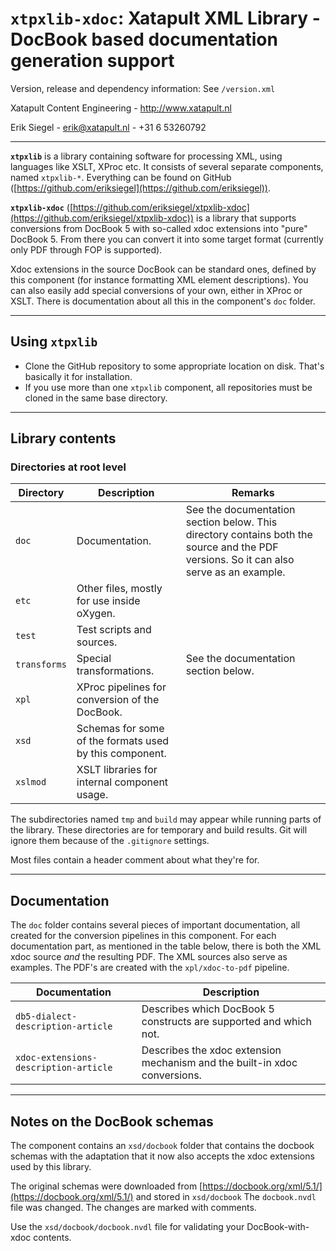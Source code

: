 # `xtpxlib-xdoc`: Xatapult XML Library - DocBook based documentation generation support

Version, release and dependency information: See `/version.xml` 

Xatapult Content Engineering - http://www.xatapult.nl

Erik Siegel - erik@xatapult.nl - +31 6 53260792

----

**`xtpxlib`** is a library containing software for processing XML, using languages like 
XSLT, XProc etc. It consists of several separate components, named `xtpxlib-*`. Everything can be found on GitHub ([https://github.com/eriksiegel](https://github.com/eriksiegel)).

**`xtpxlib-xdoc`** ([https://github.com/eriksiegel/xtpxlib-xdoc](https://github.com/eriksiegel/xtpxlib-xdoc)) is a library that supports conversions from DocBook&#160;5 with so-called xdoc extensions into "pure" DocBook&#160;5. From there you can convert it into some target format (currently only PDF through FOP is supported).

Xdoc extensions in the source DocBook can be standard ones, defined by this component (for instance formatting XML element descriptions). You can also easily add special conversions of your own, either in XProc or XSLT. There is documentation about all this in the component's `doc` folder.

----

## Using `xtpxlib`

* Clone the GitHub repository to some appropriate location on disk. That's basically it for installation.
* If you use more than one `xtpxlib` component, all repositories must be cloned in the same base directory.

----

## Library contents

### Directories at root level

| Directory | Description | Remarks |
| --------- | ----------- | --------|
| `doc` | Documentation. | See the documentation section below. This directory contains both the source and the PDF versions. So it can also serve as an example. |
| `etc` | Other files, mostly for use inside oXygen. |  |
| `test` | Test scripts and sources. |  |
| `transforms` | Special transformations. | See the documentation section below. |
| `xpl` | XProc pipelines for conversion of the DocBook. |  |
| `xsd` | Schemas for some of the formats used  by this component. |  |
| `xslmod` | XSLT libraries for internal component usage. |  |

The subdirectories named `tmp` and  `build` may appear while running parts of the library. These directories are for temporary and build results. Git will ignore them because of the `.gitignore` settings.

Most files contain a header comment about what they're for.

----

## Documentation

The `doc` folder contains several pieces of important documentation, all created for the conversion pipelines in this component. For each documentation part, as mentioned in the table below, there is both the XML xdoc source *and* the resulting PDF. The XML sources also serve as examples. The PDF's are created with the `xpl/xdoc-to-pdf` pipeline.


| Documentation | Description |
| ------------- | ----------- |
| `db5-dialect-description-article` | Describes which DocBook&#160;5 constructs are supported and which not. |
| `xdoc-extensions-description-article` | Describes the xdoc extension mechanism and the built-in xdoc conversions. |

----

## Notes on the DocBook schemas

The component contains an `xsd/docbook` folder that contains the docbook schemas with the adaptation that it now also accepts the xdoc extensions used by this library.

The original schemas were downloaded from [https://docbook.org/xml/5.1/](https://docbook.org/xml/5.1/) and stored in `xsd/docbook` The `docbook.nvdl` file was changed. The changes are marked with comments.

Use the `xsd/docbook/docbook.nvdl` file for validating your DocBook-with-xdoc contents.
